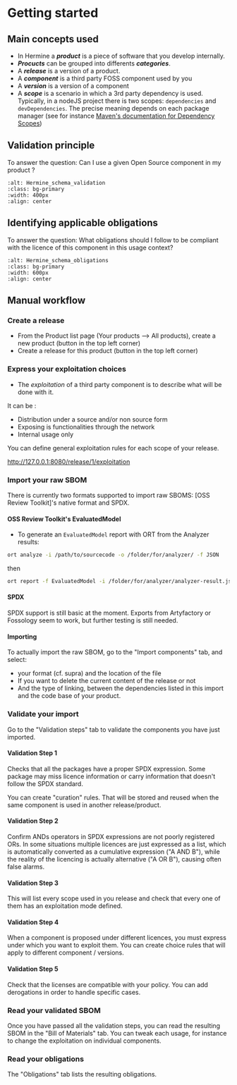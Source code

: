 <!---  
SPDX-FileCopyrightText: Hermine team <hermine@inno3.fr> 
SPDX-License-Identifier: CC-BY-4.0
-->


# Getting started

## Main concepts used

- In Hermine a ***product*** is a piece of software that you develop internally.
- ***Procucts*** can be grouped into differents ***categories***.
- A ***release*** is a version of a product.
- A ***component*** is a third party FOSS component used by you 
- A ***version*** is a version of a component
- A ***scope*** is a scenario in which a 3rd party dependency is used. Typically, in a nodeJS project there is two scopes: `dependencies` and `devDependencies`. 
The precise meaning depends on each package manager (see for instance [Maven's documentation for Dependency Scopes](https://maven.apache.org/guides/introduction/introduction-to-dependency-mechanism.html#Dependency_Scope))


## Validation principle

To answer the question: Can I use a given Open Source component in my product ?

```{image} img/Hermine_schema_validation.png
:alt: Hermine_schema_validation
:class: bg-primary
:width: 400px
:align: center
```

## Identifying applicable obligations

To answer the question: What obligations should I follow to be compliant with 
the licence of this component in this usage context?

```{image} img/Hermine_schema_obligations.png
:alt: Hermine_schema_obligations
:class: bg-primary
:width: 600px
:align: center
```



## Manual workflow


### Create a release

- From the Product list page (<span class ="guilabel">Your products --> All products</span>), create a new product (button in the top left corner) 
- Create a release for this product (button in the top left corner)

### Express your exploitation choices

- The <em>exploitation</em> of a third party component is to describe what will be done with it.

It can be :
- Distribution under a source and/or non source form
- Exposing is functionalities through the network
- Internal usage only

You can define general exploitation rules for each scope of your release.

http://127.0.0.1:8080/release/1/exploitation


### Import your raw SBOM

There is currently two formats supported to import raw SBOMS: [OSS Review Toolkit]'s native format and SPDX.

#### OSS Review Toolkit's EvaluatedModel 

- To generate an `EvaluatedModel` report with ORT from the Analyzer results:

```bash
ort analyze -i /path/to/sourcecode -o /folder/for/analyzer/ -f JSON
```

then

```bash
ort report -f EvaluatedModel -i /folder/for/analyzer/analyzer-result.json -o /folder/for/reporter  
```
#### SPDX

SPDX support is still basic at the moment. Exports from Artyfactory or Fossology
seem to work, but further testing is still needed.

#### Importing

To actually import the raw SBOM, go to the "Import components" tab, and select:
- your format (cf. supra) and the location of the file
- If you want to delete the current content of the release or not
- And the type of linking, between the dependencies listed in this import and the 
code base of your product.


### Validate your import

Go to the "Validation steps" tab to validate the components you have just imported.

#### Validation Step 1

Checks that all the packages have a proper SPDX expression.
Some package may miss licence information or carry information that doesn't follow 
the SPDX standard.

You can create "curation" rules. That will be stored and reused when the same component
is used in another release/product.

#### Validation Step 2

Confirm ANDs operators in SPDX expressions are not poorly registered ORs.
In some situations multiple licences are just expressed as a list, which is 
automatically converted as a cumulative expression ("A AND B"), while the reality of the 
licencing is actually alternative ("A OR B"), causing often false alarms.

#### Validation Step 3

This will list every scope used in you release and check that every one of them has an exploitation mode defined.

#### Validation Step 4

When a component is proposed under different licences, you must express under which you 
want to exploit them. You can create choice rules that will apply to different component / versions.

#### Validation Step 5

Check that the licenses are compatible with your policy.
You can add derogations in order to handle specific cases.

### Read your validated SBOM

Once you have passed all the validation steps, you can read the resulting SBOM in the 
"Bill of Materials" tab. You can tweak each usage, for instance to change the exploitation on individual components. 

### Read your obligations

The "Obligations" tab lists the resulting obligations.





